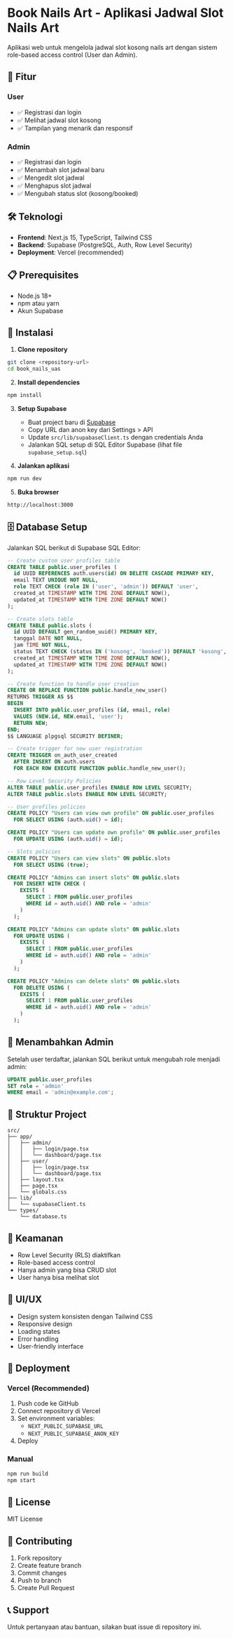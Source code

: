 # Book Nails Art - Aplikasi Jadwal Slot Nails Art

Aplikasi web untuk mengelola jadwal slot kosong nails art dengan sistem role-based access control (User dan Admin).

## 🚀 Fitur

### User
- ✅ Registrasi dan login
- ✅ Melihat jadwal slot kosong
- ✅ Tampilan yang menarik dan responsif

### Admin
- ✅ Registrasi dan login
- ✅ Menambah slot jadwal baru
- ✅ Mengedit slot jadwal
- ✅ Menghapus slot jadwal
- ✅ Mengubah status slot (kosong/booked)

## 🛠️ Teknologi

- **Frontend**: Next.js 15, TypeScript, Tailwind CSS
- **Backend**: Supabase (PostgreSQL, Auth, Row Level Security)
- **Deployment**: Vercel (recommended)

## 📋 Prerequisites

- Node.js 18+ 
- npm atau yarn
- Akun Supabase

## 🚀 Instalasi

1. **Clone repository**
```bash
git clone <repository-url>
cd book_nails_uas
```

2. **Install dependencies**
```bash
npm install
```

3. **Setup Supabase**
   - Buat project baru di [Supabase](https://supabase.com)
   - Copy URL dan anon key dari Settings > API
   - Update `src/lib/supabaseClient.ts` dengan credentials Anda
   - Jalankan SQL setup di SQL Editor Supabase (lihat file `supabase_setup.sql`)

4. **Jalankan aplikasi**
```bash
npm run dev
```

5. **Buka browser**
```
http://localhost:3000
```

## 🗄️ Database Setup

Jalankan SQL berikut di Supabase SQL Editor:

```sql
-- Create custom user profiles table
CREATE TABLE public.user_profiles (
  id UUID REFERENCES auth.users(id) ON DELETE CASCADE PRIMARY KEY,
  email TEXT UNIQUE NOT NULL,
  role TEXT CHECK (role IN ('user', 'admin')) DEFAULT 'user',
  created_at TIMESTAMP WITH TIME ZONE DEFAULT NOW(),
  updated_at TIMESTAMP WITH TIME ZONE DEFAULT NOW()
);

-- Create slots table
CREATE TABLE public.slots (
  id UUID DEFAULT gen_random_uuid() PRIMARY KEY,
  tanggal DATE NOT NULL,
  jam TIME NOT NULL,
  status TEXT CHECK (status IN ('kosong', 'booked')) DEFAULT 'kosong',
  created_at TIMESTAMP WITH TIME ZONE DEFAULT NOW(),
  updated_at TIMESTAMP WITH TIME ZONE DEFAULT NOW()
);

-- Create function to handle user creation
CREATE OR REPLACE FUNCTION public.handle_new_user()
RETURNS TRIGGER AS $$
BEGIN
  INSERT INTO public.user_profiles (id, email, role)
  VALUES (NEW.id, NEW.email, 'user');
  RETURN NEW;
END;
$$ LANGUAGE plpgsql SECURITY DEFINER;

-- Create trigger for new user registration
CREATE TRIGGER on_auth_user_created
  AFTER INSERT ON auth.users
  FOR EACH ROW EXECUTE FUNCTION public.handle_new_user();

-- Row Level Security Policies
ALTER TABLE public.user_profiles ENABLE ROW LEVEL SECURITY;
ALTER TABLE public.slots ENABLE ROW LEVEL SECURITY;

-- User profiles policies
CREATE POLICY "Users can view own profile" ON public.user_profiles
  FOR SELECT USING (auth.uid() = id);

CREATE POLICY "Users can update own profile" ON public.user_profiles
  FOR UPDATE USING (auth.uid() = id);

-- Slots policies
CREATE POLICY "Users can view slots" ON public.slots
  FOR SELECT USING (true);

CREATE POLICY "Admins can insert slots" ON public.slots
  FOR INSERT WITH CHECK (
    EXISTS (
      SELECT 1 FROM public.user_profiles 
      WHERE id = auth.uid() AND role = 'admin'
    )
  );

CREATE POLICY "Admins can update slots" ON public.slots
  FOR UPDATE USING (
    EXISTS (
      SELECT 1 FROM public.user_profiles 
      WHERE id = auth.uid() AND role = 'admin'
    )
  );

CREATE POLICY "Admins can delete slots" ON public.slots
  FOR DELETE USING (
    EXISTS (
      SELECT 1 FROM public.user_profiles 
      WHERE id = auth.uid() AND role = 'admin'
    )
  );
```

## 👥 Menambahkan Admin

Setelah user terdaftar, jalankan SQL berikut untuk mengubah role menjadi admin:

```sql
UPDATE public.user_profiles 
SET role = 'admin' 
WHERE email = 'admin@example.com';
```

## 📁 Struktur Project

```
src/
├── app/
│   ├── admin/
│   │   ├── login/page.tsx
│   │   └── dashboard/page.tsx
│   ├── user/
│   │   ├── login/page.tsx
│   │   └── dashboard/page.tsx
│   ├── layout.tsx
│   ├── page.tsx
│   └── globals.css
├── lib/
│   └── supabaseClient.ts
└── types/
    └── database.ts
```

## 🔐 Keamanan

- Row Level Security (RLS) diaktifkan
- Role-based access control
- Hanya admin yang bisa CRUD slot
- User hanya bisa melihat slot

## 🎨 UI/UX

- Design system konsisten dengan Tailwind CSS
- Responsive design
- Loading states
- Error handling
- User-friendly interface

## 🚀 Deployment

### Vercel (Recommended)
1. Push code ke GitHub
2. Connect repository di Vercel
3. Set environment variables:
   - `NEXT_PUBLIC_SUPABASE_URL`
   - `NEXT_PUBLIC_SUPABASE_ANON_KEY`
4. Deploy

### Manual
```bash
npm run build
npm start
```

## 📝 License

MIT License

## 🤝 Contributing

1. Fork repository
2. Create feature branch
3. Commit changes
4. Push to branch
5. Create Pull Request

## 📞 Support

Untuk pertanyaan atau bantuan, silakan buat issue di repository ini.
